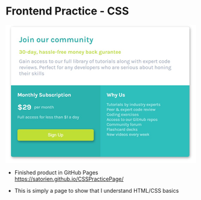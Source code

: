 # Frontend Practice - CSS

![Design preview for the price card](./desktop-preview.jpg)

- Finished product in GitHub Pages https://satorien.github.io/CSSPracticePage/

- This is simply a page to show that I understand HTML/CSS basics
